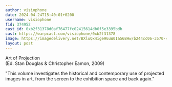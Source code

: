 ```yaml
---
author: visiophone
date: 2024-04-24T15:40:01+0200
username: visiophone
fid: 374952
cast_id: 0xb2f31378d0af76477fc02415614db0f5e3395bdb
cast: https://warpcast.com/visiophone/0xb2f31378
image: https://imagedelivery.net/BXluQx4ige9GuW0Ia56BHw/b244cc06-3570-4d6d-a56e-9cba6c02ac00/original
layout: post
---
```

Art of Projection  
(Ed. Stan Douglas & Christopher Eamon, 2009)  
  
"This volume investigates the historical and contemporary use of projected images in art, from the screen to the exhibition space and back again."  

<img src='https://imagedelivery.net/BXluQx4ige9GuW0Ia56BHw/b244cc06-3570-4d6d-a56e-9cba6c02ac00/original' alt='' referrerpolicy='no-referrer'/>
<img src='https://imagedelivery.net/BXluQx4ige9GuW0Ia56BHw/31584d90-93c9-45e7-c6dd-aa2065c04100/original' alt='' referrerpolicy='no-referrer'/>